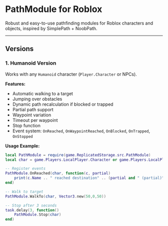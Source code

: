 # PathModule for Roblox

Robust and easy-to-use pathfinding modules for Roblox characters and objects, inspired by SimplePath + NoobPath.

---

## Versions

### 1. Humanoid Version

Works with any `Humanoid` character (`Player.Character` or NPCs).

**Features:**
- Automatic walking to a target
- Jumping over obstacles
- Dynamic path recalculation if blocked or trapped
- Partial path support
- Waypoint variation
- Timeout per waypoint
- Stop function
- Event system: `OnReached`, `OnWaypointReached`, `OnBlocked`, `OnTrapped`, `OnStopped`

**Usage Example:**
```lua
local PathModule = require(game.ReplicatedStorage.src.PathModule)
local char = game.Players.LocalPlayer.Character or game.Players.LocalPlayer.CharacterAdded:Wait()

-- Register events
PathModule.OnReached(char, function(c, partial)
    print(c.Name .. " reached destination" .. (partial and " (partial)" or ""))
end)

-- Walk to target
PathModule.WalkTo(char, Vector3.new(50,0,50))

-- Stop after 3 seconds
task.delay(3, function()
    PathModule.Stop(char)
end)
